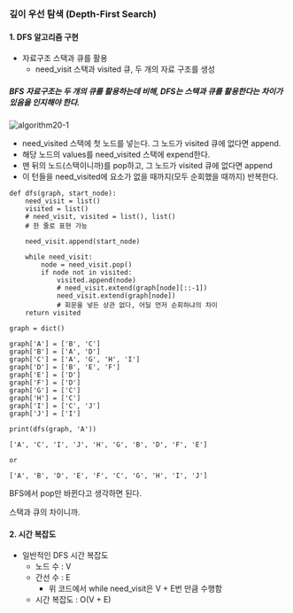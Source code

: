 ### 깊이 우선 탐색 (Depth-First Search)



#### 1. DFS 알고리즘 구현

- 자료구조 스택과 큐를 활용
  - need_visit 스택과 visited 큐, 두 개의 자료 구조를 생성

##### BFS 자료구조는 두 개의 큐를 활용하는데 비해, DFS는 스택과 큐를 활용한다는 차이가 있음을 인지해야 한다.

![algorithm20-1](https://user-images.githubusercontent.com/50413112/109969159-ea725700-7d36-11eb-85fc-b28eac7000da.png)

- need_visited 스택에 첫 노드를 넣는다. 그 노드가 visited 큐에 없다면 append.
- 해당 노드의 values를 need_visited 스택에 expend한다.
- 맨 뒤의 노드(스택이니까)를 pop하고, 그 노드가 visited 큐에 없다면 append
- 이 턴들을 need_visited에 요소가 없을 때까지(모두 순회했을 때까지) 반복한다.

```
def dfs(graph, start_node):
    need_visit = list()
    visited = list()
    # need_visit, visited = list(), list()
    # 한 줄로 표현 가능
    
    need_visit.append(start_node)

    while need_visit:
        node = need_visit.pop()
        if node not in visited:
            visited.append(node)
            # need_visit.extend(graph[node][::-1])
            need_visit.extend(graph[node]) 
            # 회문을 넣든 상관 없다, 어딜 먼저 순회하냐의 차이
    return visited

graph = dict()

graph['A'] = ['B', 'C']
graph['B'] = ['A', 'D']
graph['C'] = ['A', 'G', 'H', 'I']
graph['D'] = ['B', 'E', 'F']
graph['E'] = ['D']
graph['F'] = ['D']
graph['G'] = ['C']
graph['H'] = ['C']
graph['I'] = ['C', 'J']
graph['J'] = ['I']

print(dfs(graph, 'A'))
```

```
['A', 'C', 'I', 'J', 'H', 'G', 'B', 'D', 'F', 'E']

or

['A', 'B', 'D', 'E', 'F', 'C', 'G', 'H', 'I', 'J']
```

BFS에서 pop만 바뀐다고 생각하면 된다.

스택과 큐의 차이니까.



#### 2. 시간 복잡도

- 일반적인 DFS 시간 복잡도
  - 노드 수 : V
  - 간선 수 : E
    - 위 코드에서 while need_visit은 V + E번 만큼 수행함
  - 시간 복잡도 : O(V + E)